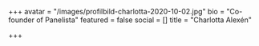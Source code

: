 +++
avatar = "/images/profilbild-charlotta-2020-10-02.jpg"
bio = "Co-founder of Panelista"
featured = false
social = []
title = "Charlotta Alexén"

+++
